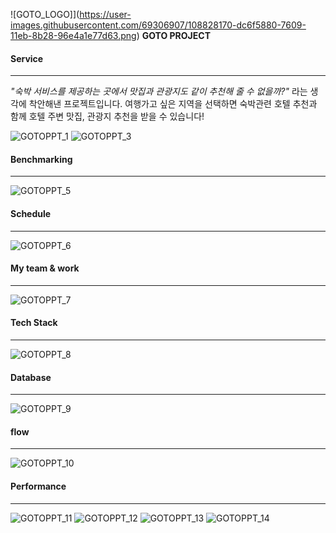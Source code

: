 ![GOTO_LOGO]](https://user-images.githubusercontent.com/69306907/108828170-dc6f5880-7609-11eb-8b28-96e4a1e77d63.png)
**GOTO PROJECT**

#### Service
-----------------------
*"숙박 서비스를 제공하는 곳에서 맛집과 관광지도 같이 추천해 줄 수 없을까?"* 라는 생각에 착안해낸 프로젝트입니다. 여행가고 싶은 지역을 선택하면 숙박관련 호텔 추천과 함께 호텔 주변 맛집, 관광지 추천을 받을 수 있습니다!

![GOTOPPT_1](https://user-images.githubusercontent.com/69306907/108830315-8ea81f80-760c-11eb-984a-1145a0021df1.png)
![GOTOPPT_3](https://user-images.githubusercontent.com/69306907/108830319-8f40b600-760c-11eb-868f-23f9f7d068ec.png)

#### Benchmarking
----------------
![GOTOPPT_5](https://user-images.githubusercontent.com/69306907/108830322-8fd94c80-760c-11eb-9ee4-fe2d8d0da6dd.png)

#### Schedule
-------------------
![GOTOPPT_6](https://user-images.githubusercontent.com/69306907/108830325-9071e300-760c-11eb-8129-66c890eac8c9.png)

#### My team & work
--------------------
![GOTOPPT_7](https://user-images.githubusercontent.com/69306907/108830327-910a7980-760c-11eb-8153-bd9ee57da037.png)

#### Tech Stack
-------------------
![GOTOPPT_8](https://user-images.githubusercontent.com/69306907/108830328-910a7980-760c-11eb-9b4e-293875d53171.png)

#### Database
--------------------
![GOTOPPT_9](https://user-images.githubusercontent.com/69306907/108830330-91a31000-760c-11eb-86f9-afaf98cf7a1d.png)

#### flow
--------------------
![GOTOPPT_10](https://user-images.githubusercontent.com/69306907/108830331-91a31000-760c-11eb-836c-5c965894dec6.png)

#### Performance
---------------------
![GOTOPPT_11](https://user-images.githubusercontent.com/69306907/108830334-923ba680-760c-11eb-8701-ab0d2a8ee5f2.png)
![GOTOPPT_12](https://user-images.githubusercontent.com/69306907/108830309-8cde5c00-760c-11eb-841b-72390454a1a7.png)
![GOTOPPT_13](https://user-images.githubusercontent.com/69306907/108830312-8e0f8900-760c-11eb-8762-63327204d00c.png)
![GOTOPPT_14](https://user-images.githubusercontent.com/69306907/108830313-8ea81f80-760c-11eb-97f3-263311fc18fa.png)
